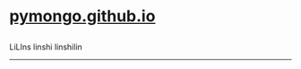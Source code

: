 # [pymongo.github.io](http://pymongo.github.io)

## 
LiLIns  linshi linshilin


---

<script>
    // location.href = "/#/2018/chrome-game-cheat/chrome-game-cheat";
</script>